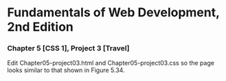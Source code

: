 # Fundamentals of Web Development, 2nd Edition
### Chapter 5 [CSS 1], Project 3 [Travel]
Edit Chapter05-project03.html and Chapter05-project03.css so the page looks
similar to that shown in Figure 5.34.



  
